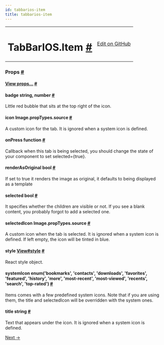 ```yaml
---
id: tabbarios-item
title: tabbarios-item
---
```

<a id="content"></a><table width="100%"><tbody><tr><td><h1><a class="anchor" name="tabbarios-item"></a>TabBarIOS.Item <a class="hash-link" href="docs/tabbarios-item.html#tabbarios-item">#</a></h1></td><td style="text-align:right;"><a target="_blank" href="https://github.com/facebook/react-native/blob/0.27-stable/Libraries/Components/TabBarIOS/TabBarItemIOS.ios.js">Edit on GitHub</a></td></tr></tbody></table><div><noscript></noscript><h3><a class="anchor" name="props"></a>Props <a class="hash-link" href="docs/tabbarios-item.html#props">#</a></h3><div class="props"><div class="prop"><h4 class="propTitle"><a class="anchor" name="view"></a><a href="docs/view.html#props">View props...</a> <a class="hash-link" href="docs/tabbarios-item.html#view">#</a></h4></div><div class="prop"><h4 class="propTitle"><a class="anchor" name="badge"></a>badge <span class="propType">string, number</span> <a class="hash-link" href="docs/tabbarios-item.html#badge">#</a></h4><div><p>Little red bubble that sits at the top right of the icon.</p></div></div><div class="prop"><h4 class="propTitle"><a class="anchor" name="icon"></a>icon <span class="propType">Image.propTypes.source</span> <a class="hash-link" href="docs/tabbarios-item.html#icon">#</a></h4><div><p>A custom icon for the tab. It is ignored when a system icon is defined.</p></div></div><div class="prop"><h4 class="propTitle"><a class="anchor" name="onpress"></a>onPress <span class="propType">function</span> <a class="hash-link" href="docs/tabbarios-item.html#onpress">#</a></h4><div><p>Callback when this tab is being selected, you should change the state of your
component to set selected={true}.</p></div></div><div class="prop"><h4 class="propTitle"><a class="anchor" name="renderasoriginal"></a>renderAsOriginal <span class="propType">bool</span> <a class="hash-link" href="docs/tabbarios-item.html#renderasoriginal">#</a></h4><div><p>If set to true it renders the image as original,
it defaults to being displayed as a template</p></div></div><div class="prop"><h4 class="propTitle"><a class="anchor" name="selected"></a>selected <span class="propType">bool</span> <a class="hash-link" href="docs/tabbarios-item.html#selected">#</a></h4><div><p>It specifies whether the children are visible or not. If you see a
blank content, you probably forgot to add a selected one.</p></div></div><div class="prop"><h4 class="propTitle"><a class="anchor" name="selectedicon"></a>selectedIcon <span class="propType">Image.propTypes.source</span> <a class="hash-link" href="docs/tabbarios-item.html#selectedicon">#</a></h4><div><p>A custom icon when the tab is selected. It is ignored when a system
icon is defined. If left empty, the icon will be tinted in blue.</p></div></div><div class="prop"><h4 class="propTitle"><a class="anchor" name="style"></a>style <span class="propType"><a href="docs/view.html#style">View#style</a></span> <a class="hash-link" href="docs/tabbarios-item.html#style">#</a></h4><div><p>React style object.</p></div></div><div class="prop"><h4 class="propTitle"><a class="anchor" name="systemicon"></a>systemIcon <span class="propType">enum('bookmarks', 'contacts', 'downloads', 'favorites', 'featured', 'history', 'more', 'most-recent', 'most-viewed', 'recents', 'search', 'top-rated')</span> <a class="hash-link" href="docs/tabbarios-item.html#systemicon">#</a></h4><div><p>Items comes with a few predefined system icons. Note that if you are
using them, the title and selectedIcon will be overridden with the
system ones.</p></div></div><div class="prop"><h4 class="propTitle"><a class="anchor" name="title"></a>title <span class="propType">string</span> <a class="hash-link" href="docs/tabbarios-item.html#title">#</a></h4><div><p>Text that appears under the icon. It is ignored when a system icon
is defined.</p></div></div></div></div><div class="docs-prevnext"><a class="docs-next" href="docs/text.html#content">Next →</a></div>